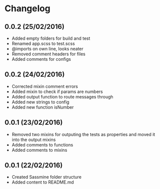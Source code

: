 # Changelog

## 0.0.2 (25/02/2016)
 - Added empty folders for build and test
 - Renamed app.scss to test.scss
 - @imports on own line, looks neater
 - Removed comment headers for files 
 - Added comments for configs

## 0.0.2 (24/02/2016)
 - Corrected mixin comment errors
 - Added mixin to check if params are numbers
 - Added output function to route messages through
 - Added new strings to config
 - Added new function isNumber

## 0.0.1 (23/02/2016)
 - Removed two mixins for outputing the tests as properties and moved it into the output mixins 
 - Added comments to functions
 - Added comments to mixins

## 0.0.1 (22/02/2016)
 - Created Sassmine folder structure
 - Added content to README.md
 
